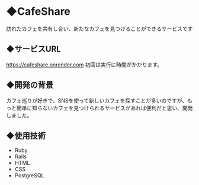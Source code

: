 # ◆CafeShare
訪れたカフェを共有し合い、新たなカフェを見つけることができるサービスです


## ◆サービスURL
https://cafeshare.onrender.com
初回は実行に時間がかかります。


## ◆開発の背景
カフェ巡りが好きで、SNSを使って新しいカフェを探すことが多いのですが、もっと簡単に知らないカフェを見つけられるサービスがあれば便利だと思い、開発しました。


## ◆使用技術
- Ruby
- Rails
- HTML
- CSS
- PostgreSQL
